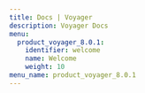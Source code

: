 ```yaml
---
title: Docs | Voyager
description: Voyager Docs
menu:
  product_voyager_8.0.1:
    identifier: welcome
    name: Welcome
    weight: 10
menu_name: product_voyager_8.0.1
---
```


